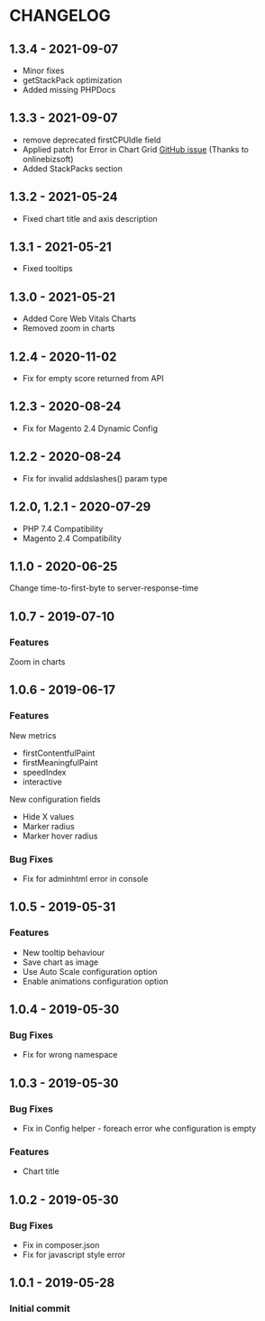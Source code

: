 # CHANGELOG

<a name="1.3.4"></a>
## 1.3.4 - 2021-09-07
- Minor fixes
- getStackPack optimization
- Added missing PHPDocs

<a name="1.3.3"></a>
## 1.3.3 - 2021-09-07
- remove deprecated firstCPUIdle field
- Applied patch for Error in Chart Grid [GitHub issue](https://github.com/MonogoPolska/monogo-m2-pagespeed-analysis/issues/2) (Thanks to onlinebizsoft)
- Added StackPacks section

<a name="1.3.2"></a>
## 1.3.2 - 2021-05-24
- Fixed chart title and axis description

<a name="1.3.1"></a>
## 1.3.1 - 2021-05-21
- Fixed tooltips

<a name="1.3.0"></a>
## 1.3.0 - 2021-05-21
- Added Core Web Vitals Charts
- Removed zoom in charts

<a name="1.2.3"></a>
## 1.2.4 - 2020-11-02
- Fix for empty score returned from API

<a name="1.2.3"></a>
## 1.2.3 - 2020-08-24
- Fix for Magento 2.4 Dynamic Config

<a name="1.2.2"></a>
## 1.2.2 - 2020-08-24
- Fix for invalid addslashes() param type

<a name="1.2.1"></a>
<a name="1.2.0"></a>
## 1.2.0, 1.2.1 - 2020-07-29
- PHP 7.4 Compatibility
- Magento 2.4 Compatibility

<a name="1.1.0"></a>
## 1.1.0 - 2020-06-25
Change time-to-first-byte to server-response-time 

<a name="1.0.7"></a>
## 1.0.7 - 2019-07-10

### Features
Zoom in charts

<a name="1.0.6"></a>
## 1.0.6 - 2019-06-17

### Features
New metrics
- firstContentfulPaint
- firstMeaningfulPaint
- speedIndex
- interactive

New configuration fields
- Hide X values
- Marker radius
- Marker hover radius


### Bug Fixes
- Fix for adminhtml error in console

<a name="1.0.5"></a>
## 1.0.5 - 2019-05-31

### Features
- New tooltip behaviour
- Save chart as image
- Use Auto Scale configuration option
- Enable animations configuration option

<a name="1.0.4"></a>
## 1.0.4 - 2019-05-30
### Bug Fixes
- Fix for wrong namespace

<a name="1.0.3"></a>
## 1.0.3 - 2019-05-30
### Bug Fixes
- Fix in Config helper - foreach error whe configuration is empty

### Features
- Chart title

<a name="1.0.2"></a>
## 1.0.2 - 2019-05-30
### Bug Fixes
- Fix in composer.json
- Fix for javascript style error

<a name="1.0.1"></a>
## 1.0.1 - 2019-05-28
### Initial commit
